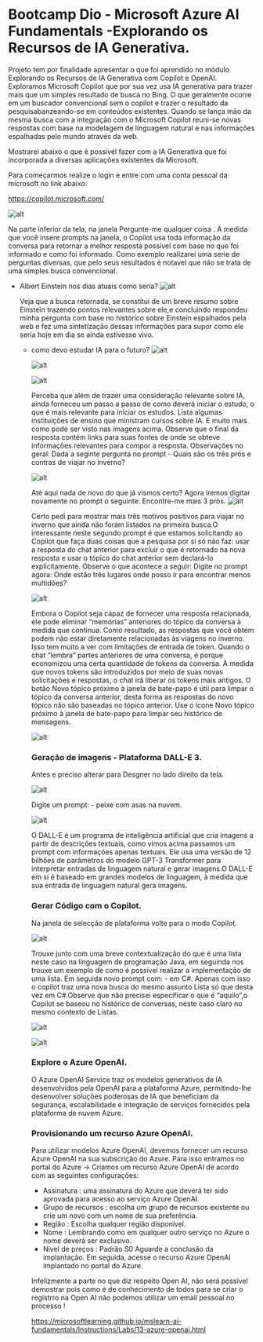 # Bootcamp Dio - Microsoft Azure AI Fundamentals -Explorando os Recursos de IA Generativa.

Projeto tem por finalidade apresentar o que foi aprendido no módulo Explorando os Recursos de IA Generativa com Copilot e OpenAI.
Exploramos Microsoft Copilot  que por sua vez usa IA generativa para trazer mais que um simples resultado de busca no Bing. O que geralmente ocorre em um buscador convencional sem o copilot e trazer o resultado da pesquisabanzeando-se em conteúdos existentes.
  Quando se lança mão da mesma busca com a integração com o Microsoft Copilot reuni-se novas respostas com base na modelagem de linguagem natural e nas informações espalhadas pelo mundo através da web.

  Mostrarei abaixo o que é possivél fazer com a IA Generativa que foi incorporada a diversas aplicações existentes da Microsoft.

  Para começarmos realize o login e entre com uma conta pessoal da microsoft no link abaixo: 
 
 https://copilot.microsoft.com/

 ![alt](https://github.com/AdrianoProfileAdsCloud/Bootcamp-AI-Azure-Microsoft-Explorando-os-Recursos-da-IA-Generativa-com-Copilot-e-OpenAI/blob/main/PRJ-Explorando%20os%20Recursos%20da%20IA%20Generativa%20com%20Copilot%20e%20OpenAI/imagens/login_microsoft-copilot.png)

 Na parte inferior da tela, na janela Pergunte-me qualquer coisa . À medida que você insere prompts na janela, o Copilot usa toda informação da conversa para retornar a melhor resposta possível com base no que foi informado e como foi informado. Como exemplo realizarei uma serie de perguntas diversas, que pelo seus resultados é notavel que não se trata de uma simples busca convencional.

 * Albert Einstein nos dias atuais como seria?
   ![alt](https://github.com/AdrianoProfileAdsCloud/Bootcamp-AI-Azure-Microsoft-Explorando-os-Recursos-da-IA-Generativa-com-Copilot-e-OpenAI/blob/main/PRJ-Explorando%20os%20Recursos%20da%20IA%20Generativa%20com%20Copilot%20e%20OpenAI/imagens/Pergunta%20no%20prompt%20bing-%20ia.png)

   Veja que a busca retornada, se constitui de um breve resumo sobre Einstein trazendo pontos relevantes sobre ele,e concluindo respondeu minha pergunta com base no histórico sobre Einstein espalhados pela web e fez uma sintetização dessas informações para supor como ele seria hoje em dia se ainda estivesse vivo.

   * como devo estudar IA para o futuro?
     ![alt](https://github.com/AdrianoProfileAdsCloud/Bootcamp-AI-Azure-Microsoft-Explorando-os-Recursos-da-IA-Generativa-com-Copilot-e-OpenAI/blob/main/PRJ-Explorando%20os%20Recursos%20da%20IA%20Generativa%20com%20Copilot%20e%20OpenAI/imagens/Pergunta%20no%20prompt%20bing-%20ia.png)

     ![alt](https://github.com/AdrianoProfileAdsCloud/Bootcamp-AI-Azure-Microsoft-Explorando-os-Recursos-da-IA-Generativa-com-Copilot-e-OpenAI/blob/main/PRJ-Explorando%20os%20Recursos%20da%20IA%20Generativa%20com%20Copilot%20e%20OpenAI/imagens/Pergunta%20no%20prompt%20bing-%20ia%20parte%202.png)

     ![alt](https://github.com/AdrianoProfileAdsCloud/Bootcamp-AI-Azure-Microsoft-Explorando-os-Recursos-da-IA-Generativa-com-Copilot-e-OpenAI/blob/main/PRJ-Explorando%20os%20Recursos%20da%20IA%20Generativa%20com%20Copilot%20e%20OpenAI/imagens/Pergunta%20no%20prompt%20bing-%20ia%20parte%203.png)

     Perceba que além de trazer uma consideração relevante sobre IA, ainda forneceu um passo a passo de como  deverá iniciar o estudo, o que é mais relevante para iniciar os estudos.
     Lista algumas instituições de ensino que ministram cursos sobre IA. E muito mais como pode ser visto nas imagens acima.
     Observe que o final da resposta contém links para suas fontes de onde se obteve informações relevantes para compor a resposta.
     Observações no geral:
       Dada a seginte pergunta no prompt -  Quais são os três prós e contras de viajar no inverno?

     ![alt](https://github.com/AdrianoProfileAdsCloud/Bootcamp-AI-Azure-Microsoft-Explorando-os-Recursos-da-IA-Generativa-com-Copilot-e-OpenAI/blob/main/PRJ-Explorando%20os%20Recursos%20da%20IA%20Generativa%20com%20Copilot%20e%20OpenAI/imagens/viajar%20no%20inverno%20parte%201.png)

     Até aqui nada de novo do que já vismos certo? Agora iremos digitar novamente no prompt o seguinte: Encontre-me mais 3 prós.
     ![alt](https://github.com/AdrianoProfileAdsCloud/Bootcamp-AI-Azure-Microsoft-Explorando-os-Recursos-da-IA-Generativa-com-Copilot-e-OpenAI/blob/main/PRJ-Explorando%20os%20Recursos%20da%20IA%20Generativa%20com%20Copilot%20e%20OpenAI/imagens/viajar%20no%20inverno%20parte%203.png)

     Certo pedi para mostrar mais três motivos positivos para viajar no inverno que ainda não foram listados na primeira busca.O interessante neste segundo prompt é que estamos solicitando ao Copilot que faça duas coisas que a pesquisa por si só não faz: usar a resposta do chat anterior para excluir o que é retornado na nova resposta e usar o tópico do chat anterior sem declará-lo explicitamente.
     Observe o que acontece a seguir: Digite no prompt agora: Onde estão três lugares onde posso ir para encontrar menos multidões?

     ![alt](https://github.com/AdrianoProfileAdsCloud/Bootcamp-AI-Azure-Microsoft-Explorando-os-Recursos-da-IA-Generativa-com-Copilot-e-OpenAI/blob/main/PRJ-Explorando%20os%20Recursos%20da%20IA%20Generativa%20com%20Copilot%20e%20OpenAI/imagens/viajar%20no%20inverno%20parte%204.png)

     Embora o Copilot seja capaz de fornecer uma resposta relacionada, ele pode eliminar “memórias” anteriores do tópico da conversa à medida que continua. Como resultado, as respostas que você obtém podem não estar diretamente relacionadas às viagens no inverno. Isso tem muito a ver com limitações de entrada de token. Quando o chat “lembra” partes anteriores de uma conversa, é porque economizou uma certa quantidade de tokens da conversa. À medida que novos tokens são introduzidos por meio de suas novas solicitações e respostas, o chat irá liberar os tokens mais antigos.
O botão Novo tópico próximo à janela de bate-papo é útil para limpar o tópico da conversa anterior, desta forma as respostas do novo tópico não são baseadas no tópico anterior. Use o ícone Novo tópico próximo à janela de bate-papo para limpar seu histórico de mensagens.

     ![alt](https://github.com/AdrianoProfileAdsCloud/Bootcamp-AI-Azure-Microsoft-Explorando-os-Recursos-da-IA-Generativa-com-Copilot-e-OpenAI/blob/main/PRJ-Explorando%20os%20Recursos%20da%20IA%20Generativa%20com%20Copilot%20e%20OpenAI/imagens/LimparConversa.png)

     ### Geração de imagens - Plataforma DALL-E 3.

     Antes e preciso alterar para Desgner no lado direito da tela.

     ![alt](https://github.com/AdrianoProfileAdsCloud/Bootcamp-Dio-AI-Azure-Microsoft-Explorando-os-Recursos-da-IA-Generativa-com-Copilot-e-OpenAI/blob/main/imagens/GerandoImagem1.png)

     Digite um prompt: - peixe com asas na nuvem.

     ![alt](https://github.com/AdrianoProfileAdsCloud/Bootcamp-Dio-AI-Azure-Microsoft-Explorando-os-Recursos-da-IA-Generativa-com-Copilot-e-OpenAI/blob/main/imagens/GerandoImagem2.png)

      O DALL-E é um programa de inteligência artificial que cria imagens a partir de descrições textuais, como vimos acima passamos um prompt com informações apenas textuais. Ele usa uma versão de 12 bilhões de parâmetros do modelo GPT-3 Transformer para interpretar entradas de linguagem natural e gerar imagens.O DALL-E em si é baseado em grandes modelos de linguagem, à medida que sua entrada de linguagem natural gera imagens.

     ### Gerar Código com o Copilot.

     Na janela de selecção de plataforma volte para o modo Copilot.

     ![alt](https://github.com/AdrianoProfileAdsCloud/Bootcamp-AI-Azure-Microsoft-Explorando-os-Recursos-da-IA-Generativa-com-Copilot-e-OpenAI/blob/main/PRJ-Explorando%20os%20Recursos%20da%20IA%20Generativa%20com%20Copilot%20e%20OpenAI/imagens/GerandoImagem1.png)

     Trouxe junto com uma breve contextualização do que é uma lista neste caso na linguagem de programação Java, em seguinda nos trouxe um exemplo de como é possível realizar a implementação de uma lista.
     Em seguida novo prompt com: - em C#. Apenas com isso o copilot traz uma nova busca do mesmo assunto Lista só que desta vez em C#.Observe que não precisei especificar o que é “aquilo”,o Copilot se baseou no histórico de conversas, neste caso claro no mesmo contexto de Listas.

     ![alt](https://github.com/AdrianoProfileAdsCloud/Bootcamp-AI-Azure-Microsoft-Explorando-os-Recursos-da-IA-Generativa-com-Copilot-e-OpenAI/blob/main/PRJ-Explorando%20os%20Recursos%20da%20IA%20Generativa%20com%20Copilot%20e%20OpenAI/imagens/Gera%C3%A7%C3%A3oCodigoCopilot2.png)

     ![alt](https://github.com/AdrianoProfileAdsCloud/Bootcamp-AI-Azure-Microsoft-Explorando-os-Recursos-da-IA-Generativa-com-Copilot-e-OpenAI/blob/main/PRJ-Explorando%20os%20Recursos%20da%20IA%20Generativa%20com%20Copilot%20e%20OpenAI/imagens/Gera%C3%A7%C3%A3oCodigoCopilot3.png)

     ### Explore o Azure OpenAI.

     O Azure OpenAI Service traz os modelos generativos de IA desenvolvidos pela OpenAI para a plataforma Azure, permitindo-lhe desenvolver soluções poderosas de IA que beneficiam da segurança, escalabilidade e integração de serviços fornecidos pela plataforma de nuvem Azure.

     ### Provisionando um recurso Azure OpenAI.

     Para utilizar modelos Azure OpenAI, devemos fornecer um recurso Azure OpenAI na sua subscrição do Azure.
     Para isso entramos no portal do Azure -> Criamos um recurso Azure OpenAI de acordo com as seguintes configurações:
        * Assinatura : uma assinatura do Azure que deverá ter sido aprovada para acesso ao serviço Azure OpenAI.
        * Grupo de recursos : escolha um grupo de recursos existente ou crie um novo com um nome de sua preferência.
        * Região : Escolha qualquer região disponível.
        *  Nome : Lembrando como em qualquer outro serviço no Azure o nome  deverá ser exclusivo.
        *  Nível de preços : Padrão S0 Aguarde a conclusão da implantação.
        Em seguida, acesse o recurso Azure OpenAI implantado no portal do Azure.

     Infelizmente a parte no que diz respeito Open AI, não será possível demostrar pois como é de conhecimento de todos para se criar o registrro na Open AI não podemos utilizar um email pessoal no processo !
     
     https://microsoftlearning.github.io/mslearn-ai-fundamentals/Instructions/Labs/13-azure-openai.html

     

     

     


     
   

